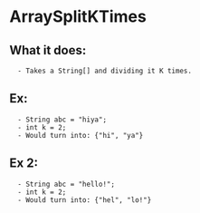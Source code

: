 # ArraySplitKTimes

## What it does:
      - Takes a String[] and dividing it K times.

## Ex:
      - String abc = "hiya";
      - int k = 2;
      - Would turn into: {"hi", "ya"}
## Ex 2: 
      - String abc = "hello!";
      - int k = 2;
      - Would turn into: {"hel", "lo!"}
